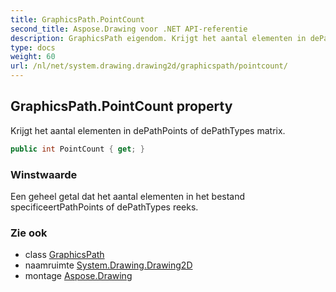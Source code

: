 ```yaml
---
title: GraphicsPath.PointCount
second_title: Aspose.Drawing voor .NET API-referentie
description: GraphicsPath eigendom. Krijgt het aantal elementen in dePathPoints of dePathTypes matrix.
type: docs
weight: 60
url: /nl/net/system.drawing.drawing2d/graphicspath/pointcount/
---
```

## GraphicsPath.PointCount property

Krijgt het aantal elementen in dePathPoints of dePathTypes matrix.

```csharp
public int PointCount { get; }
```

### Winstwaarde

Een geheel getal dat het aantal elementen in het bestand specificeertPathPoints of dePathTypes reeks.

### Zie ook

* class [GraphicsPath](../)
* naamruimte [System.Drawing.Drawing2D](../../graphicspath/)
* montage [Aspose.Drawing](../../../)


